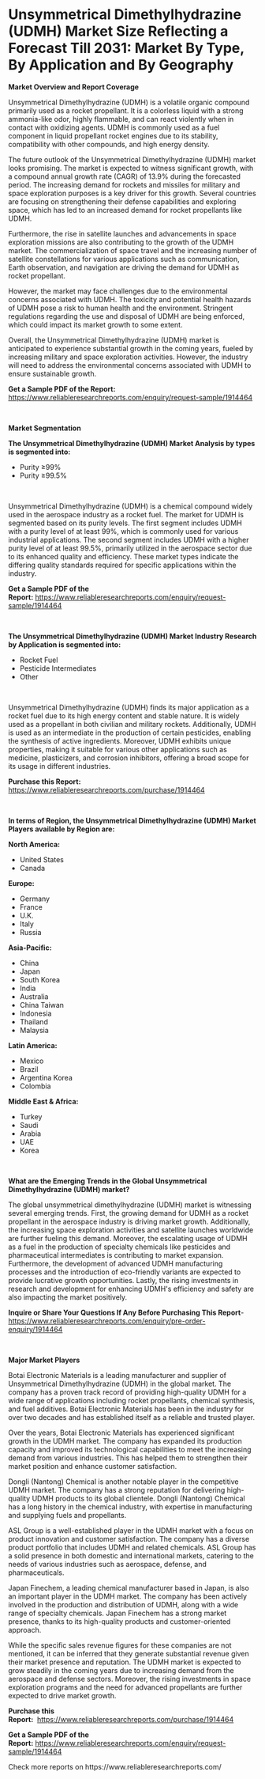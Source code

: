<p><h1>Unsymmetrical Dimethylhydrazine (UDMH) Market Size Reflecting a Forecast Till 2031: Market By Type, By Application and By Geography</h1></p><p><strong>Market Overview and Report Coverage</strong></p>
<p><p>Unsymmetrical Dimethylhydrazine (UDMH) is a volatile organic compound primarily used as a rocket propellant. It is a colorless liquid with a strong ammonia-like odor, highly flammable, and can react violently when in contact with oxidizing agents. UDMH is commonly used as a fuel component in liquid propellant rocket engines due to its stability, compatibility with other compounds, and high energy density.</p><p>The future outlook of the Unsymmetrical Dimethylhydrazine (UDMH) market looks promising. The market is expected to witness significant growth, with a compound annual growth rate (CAGR) of 13.9% during the forecasted period. The increasing demand for rockets and missiles for military and space exploration purposes is a key driver for this growth. Several countries are focusing on strengthening their defense capabilities and exploring space, which has led to an increased demand for rocket propellants like UDMH.</p><p>Furthermore, the rise in satellite launches and advancements in space exploration missions are also contributing to the growth of the UDMH market. The commercialization of space travel and the increasing number of satellite constellations for various applications such as communication, Earth observation, and navigation are driving the demand for UDMH as rocket propellant.</p><p>However, the market may face challenges due to the environmental concerns associated with UDMH. The toxicity and potential health hazards of UDMH pose a risk to human health and the environment. Stringent regulations regarding the use and disposal of UDMH are being enforced, which could impact its market growth to some extent.</p><p>Overall, the Unsymmetrical Dimethylhydrazine (UDMH) market is anticipated to experience substantial growth in the coming years, fueled by increasing military and space exploration activities. However, the industry will need to address the environmental concerns associated with UDMH to ensure sustainable growth.</p></p>
<p><strong>Get a Sample PDF of the Report:</strong> <a href="https://www.reliableresearchreports.com/enquiry/request-sample/1914464">https://www.reliableresearchreports.com/enquiry/request-sample/1914464</a></p>
<p>&nbsp;</p>
<p><strong>Market Segmentation</strong></p>
<p><strong>The Unsymmetrical Dimethylhydrazine (UDMH) Market Analysis by types is segmented into:</strong></p>
<p><ul><li>Purity ≥99%</li><li>Purity ≥99.5%</li></ul></p>
<p>&nbsp;</p>
<p><p>Unsymmetrical Dimethylhydrazine (UDMH) is a chemical compound widely used in the aerospace industry as a rocket fuel. The market for UDMH is segmented based on its purity levels. The first segment includes UDMH with a purity level of at least 99%, which is commonly used for various industrial applications. The second segment includes UDMH with a higher purity level of at least 99.5%, primarily utilized in the aerospace sector due to its enhanced quality and efficiency. These market types indicate the differing quality standards required for specific applications within the industry.</p></p>
<p><strong>Get a Sample PDF of the Report:</strong>&nbsp;<a href="https://www.reliableresearchreports.com/enquiry/request-sample/1914464">https://www.reliableresearchreports.com/enquiry/request-sample/1914464</a></p>
<p>&nbsp;</p>
<p><strong>The Unsymmetrical Dimethylhydrazine (UDMH) Market Industry Research by Application is segmented into:</strong></p>
<p><ul><li>Rocket Fuel</li><li>Pesticide Intermediates</li><li>Other</li></ul></p>
<p>&nbsp;</p>
<p><p>Unsymmetrical Dimethylhydrazine (UDMH) finds its major application as a rocket fuel due to its high energy content and stable nature. It is widely used as a propellant in both civilian and military rockets. Additionally, UDMH is used as an intermediate in the production of certain pesticides, enabling the synthesis of active ingredients. Moreover, UDMH exhibits unique properties, making it suitable for various other applications such as medicine, plasticizers, and corrosion inhibitors, offering a broad scope for its usage in different industries.</p></p>
<p><strong>Purchase this Report:</strong>&nbsp; <a href="https://www.reliableresearchreports.com/purchase/1914464">https://www.reliableresearchreports.com/purchase/1914464</a></p>
<p>&nbsp;</p>
<p><strong>In terms of Region, the Unsymmetrical Dimethylhydrazine (UDMH) Market Players available by Region are:</strong></p>
<p>
    <p> <strong> North America: </strong>
        <ul>
            <li>United States</li>
            <li>Canada</li>
        </ul>
        </p> 
    <p> <strong> Europe: </strong>
        <ul>
            <li>Germany</li>
            <li>France</li>
            <li>U.K.</li>
            <li>Italy</li>
            <li>Russia</li>
        </ul>
        </p> 
    <p> <strong> Asia-Pacific: </strong>
        <ul>
            <li>China</li>
            <li>Japan</li>
            <li>South Korea</li>
            <li>India</li>
            <li>Australia</li>
            <li>China Taiwan</li>
            <li>Indonesia</li>
            <li>Thailand</li>
            <li>Malaysia</li>
        </ul>
        </p> 
    <p> <strong> Latin America: </strong>
        <ul>
            <li>Mexico</li>
            <li>Brazil</li>
            <li>Argentina Korea</li>
            <li>Colombia</li>
        </ul>
        </p> 
    <p> <strong> Middle East & Africa: </strong>
        <ul>
            <li>Turkey</li>
            <li>Saudi</li>
            <li>Arabia</li>
            <li>UAE</li>
            <li>Korea</li>
        </ul>
    </p>
    </p>
<p>&nbsp;</p>
<p><strong>What are the Emerging Trends in the Global Unsymmetrical Dimethylhydrazine (UDMH) market?</strong></p>
<p><p>The global unsymmetrical dimethylhydrazine (UDMH) market is witnessing several emerging trends. First, the growing demand for UDMH as a rocket propellant in the aerospace industry is driving market growth. Additionally, the increasing space exploration activities and satellite launches worldwide are further fueling this demand. Moreover, the escalating usage of UDMH as a fuel in the production of specialty chemicals like pesticides and pharmaceutical intermediates is contributing to market expansion. Furthermore, the development of advanced UDMH manufacturing processes and the introduction of eco-friendly variants are expected to provide lucrative growth opportunities. Lastly, the rising investments in research and development for enhancing UDMH's efficiency and safety are also impacting the market positively.</p></p>
<p><strong>Inquire or Share Your Questions If Any Before Purchasing This Report</strong>- <a href="https://www.reliableresearchreports.com/enquiry/pre-order-enquiry/1914464">https://www.reliableresearchreports.com/enquiry/pre-order-enquiry/1914464</a></p>
<p>&nbsp;</p>
<p><strong>Major Market Players</strong></p>
<p><p>Botai Electronic Materials is a leading manufacturer and supplier of Unsymmetrical Dimethylhydrazine (UDMH) in the global market. The company has a proven track record of providing high-quality UDMH for a wide range of applications including rocket propellants, chemical synthesis, and fuel additives. Botai Electronic Materials has been in the industry for over two decades and has established itself as a reliable and trusted player.</p><p>Over the years, Botai Electronic Materials has experienced significant growth in the UDMH market. The company has expanded its production capacity and improved its technological capabilities to meet the increasing demand from various industries. This has helped them to strengthen their market position and enhance customer satisfaction.</p><p>Dongli (Nantong) Chemical is another notable player in the competitive UDMH market. The company has a strong reputation for delivering high-quality UDMH products to its global clientele. Dongli (Nantong) Chemical has a long history in the chemical industry, with expertise in manufacturing and supplying fuels and propellants.</p><p>ASL Group is a well-established player in the UDMH market with a focus on product innovation and customer satisfaction. The company has a diverse product portfolio that includes UDMH and related chemicals. ASL Group has a solid presence in both domestic and international markets, catering to the needs of various industries such as aerospace, defense, and pharmaceuticals.</p><p>Japan Finechem, a leading chemical manufacturer based in Japan, is also an important player in the UDMH market. The company has been actively involved in the production and distribution of UDMH, along with a wide range of specialty chemicals. Japan Finechem has a strong market presence, thanks to its high-quality products and customer-oriented approach.</p><p>While the specific sales revenue figures for these companies are not mentioned, it can be inferred that they generate substantial revenue given their market presence and reputation. The UDMH market is expected to grow steadily in the coming years due to increasing demand from the aerospace and defense sectors. Moreover, the rising investments in space exploration programs and the need for advanced propellants are further expected to drive market growth.</p></p>
<p><strong>Purchase this Report:</strong>&nbsp;&nbsp;<a href="https://www.reliableresearchreports.com/purchase/1914464">https://www.reliableresearchreports.com/purchase/1914464</a></p>
<p></p>
<p><strong>Get a Sample PDF of the Report:</strong>&nbsp;<a href="https://www.reliableresearchreports.com/enquiry/request-sample/1914464">https://www.reliableresearchreports.com/enquiry/request-sample/1914464</a></p>
<p>Check more reports on https://www.reliableresearchreports.com/</p>